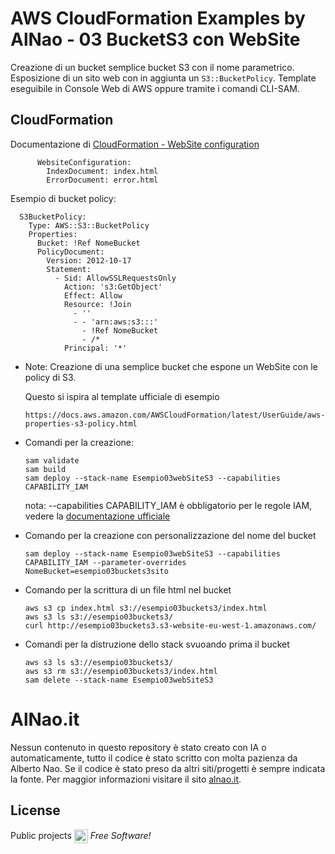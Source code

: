 # AWS CloudFormation Examples by AlNao - 03 BucketS3 con WebSite

Creazione di un bucket semplice bucket S3 con il nome parametrico. Esposizione di un sito web con in aggiunta un ```S3::BucketPolicy```. Template eseguibile in Console Web di AWS oppure tramite i comandi CLI-SAM.

## CloudFormation
Documentazione di [CloudFormation - WebSite configuration](https://docs.aws.amazon.com/AWSCloudFormation/latest/UserGuide/aws-properties-s3-bucket-websiteconfiguration.html)
```
      WebsiteConfiguration:
        IndexDocument: index.html
        ErrorDocument: error.html
```
Esempio di bucket policy:
```
  S3BucketPolicy:
    Type: AWS::S3::BucketPolicy
    Properties:
      Bucket: !Ref NomeBucket
      PolicyDocument:
        Version: 2012-10-17
        Statement:
          - Sid: AllowSSLRequestsOnly 
            Action: 's3:GetObject'
            Effect: Allow
            Resource: !Join
              - ''
              - - 'arn:aws:s3:::'
                - !Ref NomeBucket
                - /*
            Principal: '*'
```
* Note: 
    Creazione di una semplice bucket che espone un WebSite con le policy di S3.

    Questo si ispira al template ufficiale di esempio
    ```
    https://docs.aws.amazon.com/AWSCloudFormation/latest/UserGuide/aws-properties-s3-policy.html
    ```


* Comandi per la creazione:
    ```
    sam validate
    sam build
    sam deploy --stack-name Esempio03webSiteS3 --capabilities CAPABILITY_IAM
    ```
    nota: --capabilities CAPABILITY_IAM è obbligatorio per le regole IAM, vedere la [documentazione ufficiale](https://repost.aws/knowledge-center/cloudformation-objectownership-acl-error)

* Comando per la creazione con personalizzazione del nome del bucket
    ```
    sam deploy --stack-name Esempio03webSiteS3 --capabilities CAPABILITY_IAM --parameter-overrides NomeBucket=esempio03buckets3sito
    ```

* Comando per la scrittura di un file html nel bucket 
    ```
    aws s3 cp index.html s3://esempio03buckets3/index.html
    aws s3 ls s3://esempio03buckets3/
    curl http://esempio03buckets3.s3-website-eu-west-1.amazonaws.com/
    ```    

* Comandi per la distruzione dello stack svuoando prima il bucket
    ```
    aws s3 ls s3://esempio03buckets3/
    aws s3 rm s3://esempio03buckets3/index.html
    sam delete --stack-name Esempio03webSiteS3
    ```

# AlNao.it
Nessun contenuto in questo repository è stato creato con IA o automaticamente, tutto il codice è stato scritto con molta pazienza da Alberto Nao. Se il codice è stato preso da altri siti/progetti è sempre indicata la fonte. Per maggior informazioni visitare il sito [alnao.it](https://www.alnao.it/).

## License
Public projects 
<a href="https://it.wikipedia.org/wiki/GNU_General_Public_License"  valign="middle"><img src="https://img.shields.io/badge/License-GNU-blue" style="height:22px;"  valign="middle"></a> 
*Free Software!*
